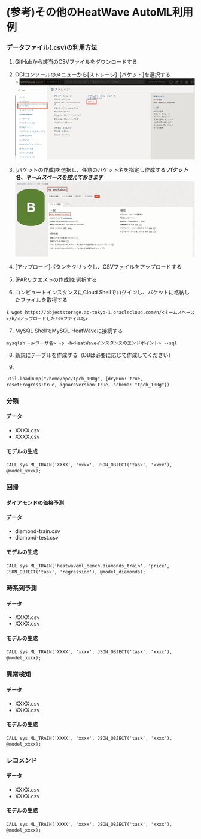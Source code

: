 # (参考)その他のHeatWave AutoML利用例

### データファイル(.csv)の利用方法
1. GitHubから該当のCSVファイルをダウンロードする
2. OCIコンソールのメニューから[ストレージ]-[バケット]を選択する
   ![bucket_menu](./image/bucket_menu.png)
   
3. [バケットの作成]を選択し、任意のバケット名を指定し作成する
    ***バケット名、ネームスペースを控えておきます***
   ![bucket_name](./image/bucket_name.png)

4. [アップロード]ボタンをクリックし、CSVファイルをアップロードする
5. [PARリクエストの作成]を選択する
6. コンピュートインスタンスにCloud Shellでログインし、バケットに格納したファイルを取得する
  ```
  $ wget https://objectstorage.ap-tokyo-1.oraclecloud.com/n/<ネームスペース>/b/<アップロードしたcsvファイル名>
  ```
7. MySQL ShellでMySQL HeatWaveに接続する
  ```
  mysqlsh -u<ユーザ名> -p -h<HeatWaveインスタンスのエンドポイント> --sql
  ```
8. 新規にテーブルを作成する（DBは必要に応じて作成してください）

9. 
  ```
  util.loadDump("/home/opc/tpch_100g", {dryRun: true, resetProgress:true, ignoreVersion:true, schema: "tpch_100g"})
  ```

### 分類
#### データ
  - XXXX.csv
  - XXXX.csv
#### モデルの生成
  ```
  CALL sys.ML_TRAIN('XXXX', 'xxxx', JSON_OBJECT('task', 'xxxx'), @model_xxxx);
  ```

### 回帰
#### ダイアモンドの価格予測
#### データ
  - diamond-train.csv
  - diamond-test.csv
#### モデルの生成
  ```
  CALL sys.ML_TRAIN('heatwaveml_bench.diamonds_train', 'price', JSON_OBJECT('task', 'regression'), @model_diamonds);
  ```

### 時系列予測
#### データ
  - XXXX.csv
  - XXXX.csv
#### モデルの生成
  ```
  CALL sys.ML_TRAIN('XXXX', 'xxxx', JSON_OBJECT('task', 'xxxx'), @model_xxxx);
  ```

### 異常検知
#### データ
  - XXXX.csv
  - XXXX.csv
#### モデルの生成
  ```
  CALL sys.ML_TRAIN('XXXX', 'xxxx', JSON_OBJECT('task', 'xxxx'), @model_xxxx);
  ```
### レコメンド
#### データ
  - XXXX.csv
  - XXXX.csv
#### モデルの生成
  ```
  CALL sys.ML_TRAIN('XXXX', 'xxxx', JSON_OBJECT('task', 'xxxx'), @model_xxxx);
  ```
